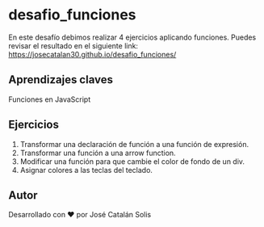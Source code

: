 # desafio_funciones
En este desafío debimos realizar 4 ejercicios aplicando funciones. Puedes revisar el resultado en el siguiente link: https://josecatalan30.github.io/desafio_funciones/

## Aprendizajes claves
Funciones en JavaScript

## Ejercicios
1. Transformar una declaración de función a una función de expresión.
2. Transformar una función a una arrow function.
3. Modificar una función para que cambie el color de fondo de un div.
4. Asignar colores a las teclas del teclado.

## Autor
Desarrollado con ❤️ por José Catalán Solis

